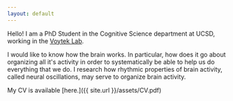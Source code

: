 ```yaml
---
layout: default
---
```


Hello! I am a PhD Student in the Cognitive Science department at UCSD, working in the [Voytek Lab](http://www.voyteklab.com).

I would like to know how the brain works. In particular, how does it go about organizing all it's activity in order to systematically be able to help us do everything that we do. I research how rhythmic properties of brain activity, called neural oscillations, may serve to organize brain activity.

My CV is available [here.]({{ site.url }}/assets/CV.pdf)




